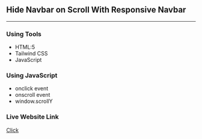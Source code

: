 ## Hide Navbar on Scroll With Responsive Navbar
****

### Using Tools
* HTML:5
* Tailwind CSS
* JavaScript

### Using JavaScript
* onclick event
* onscroll event
* window.scrollY

### Live Website Link
<a href=''>Click</a>